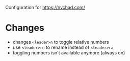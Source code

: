 Configuration for https://nvchad.com/

# Changes

- changes `<leader>n` to toggle relative numbers
- use `<leader>rn` to rename instead of `<leader>ra`
- toggling numbers isn't available anymore (always on)

